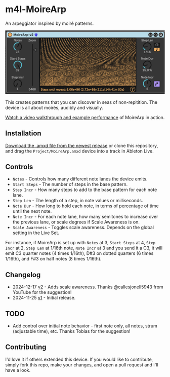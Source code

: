 # m4l-MoireArp

An arpeggiator inspired by moiré patterns.

![Device Screenshot](images/device.png)

This creates patterns that you can discover in seas of non-repitition. The device is all about moirés, audibly and visually.

[Watch a video walkthrough and example performance](https://youtu.be/vrz0NxyW4qs) of MoireArp in action.

## Installation

[Download the .amxd file from the newest release](https://github.com/zsteinkamp/m4l-MoireArp/releases) or clone this repository, and drag the `Project/MoireArp.amxd` device into a track in Ableton Live.

## Controls

- `Notes` - Controls how many different note lanes the device emits.
- `Start Steps` - The number of steps in the base pattern.
- `Step Incr` - How many steps to add to the base pattern for each note lane.
- `Step Len` - The length of a step, in note values or milliseconds.
- `Note Dur` - How long to hold each note, in terms of percentage of time until the next note.
- `Note Incr` - For each note lane, how many semitones to increase over the previous lane, or scale degrees if Scale Awareness is on.
- `Scale Awareness` - Toggles scale awareness. Depends on the global setting in the Live Set.

For instance, if MoireArp is set up with `Notes` at 3, `Start Steps` at 4, `Step Incr` at 2, `Step Len` at 1/16th note, `Note Incr` at 3 and you send it a C3, it will emit C3 quarter notes (4 times 1/16th), D#3 on dotted quarters (6 times 1/16th), and F#3 on half notes (8 times 1/16th).

## Changelog

- 2024-12-17 [v2](https://github.com/zsteinkamp/m4l-MoireArp/releases/download/v2/MoireArp-v2.amxd) - Adds scale awareness. Thanks @callesjonell5943 from YouTube for the suggestion!
- 2024-11-25 [v1](https://github.com/zsteinkamp/m4l-MoireArp/releases/download/v1/MoireArp-v1.amxd) - Initial release.

## TODO

- Add control over initial note behavior - first note only, all notes, strum (adjustable time), etc. Thanks Tobias for the suggestion!

## Contributing

I'd love it if others extended this device. If you would like to contribute, simply fork this repo, make your changes, and open a pull request and I'll have a look.
